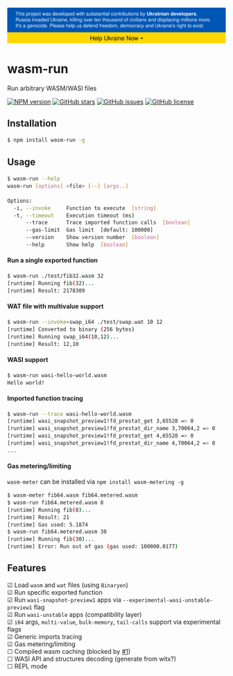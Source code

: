 [![SWUbanner](https://raw.githubusercontent.com/vshymanskyy/StandWithUkraine/main/banner-direct.svg)](https://vshymanskyy.github.io/StandWithUkraine)

# wasm-run
Run arbitrary WASM/WASI files

[![NPM version](https://img.shields.io/npm/v/wasm-run.svg)](https://www.npmjs.com/package/wasm-run)
[![GitHub stars](https://img.shields.io/github/stars/wasm3/node-wasm-run.svg)](https://github.com/wasm3/node-wasm-run)
[![GitHub issues](https://img.shields.io/github/issues/wasm3/node-wasm-run.svg)](https://github.com/wasm3/node-wasm-run/issues)
[![GitHub license](https://img.shields.io/badge/license-MIT-blue.svg)](https://github.com/wasm3/node-wasm-run)

## Installation

```sh
$ npm install wasm-run -g
```

## Usage

```sh
$ wasm-run --help        
wasm-run [options] <file> [--] [args..]

Options:
  -i, --invoke     Function to execute  [string]
  -t, --timeout    Execution timeout (ms)
      --trace      Trace imported function calls  [boolean]
      --gas-limit  Gas limit  [default: 100000]
      --version    Show version number  [boolean]
      --help       Show help  [boolean]
```

#### Run a single exported function
```sh
$ wasm-run ./test/fib32.wasm 32
[runtime] Running fib(32)...
[runtime] Result: 2178309
```

#### WAT file with multivalue support
```sh
$ wasm-run --invoke=swap_i64 ./test/swap.wat 10 12
[runtime] Converted to binary (256 bytes)
[runtime] Running swap_i64(10,12)...
[runtime] Result: 12,10
```

#### WASI support
```sh
$ wasm-run wasi-hello-world.wasm
Hello world!
```

#### Imported function tracing
```sh
$ wasm-run --trace wasi-hello-world.wasm
[runtime] wasi_snapshot_preview1!fd_prestat_get 3,65528 => 0
[runtime] wasi_snapshot_preview1!fd_prestat_dir_name 3,70064,2 => 0
[runtime] wasi_snapshot_preview1!fd_prestat_get 4,65528 => 0
[runtime] wasi_snapshot_preview1!fd_prestat_dir_name 4,70064,2 => 0
...
```

#### Gas metering/limiting
`wasm-meter` can be installed via `npm install wasm-metering -g`
```sh
$ wasm-meter fib64.wasm fib64.metered.wasm
$ wasm-run fib64.metered.wasm 8
[runtime] Running fib(8)...
[runtime] Result: 21
[runtime] Gas used: 5.1874
$ wasm-run fib64.metered.wasm 30
[runtime] Running fib(30)...
[runtime] Error: Run out of gas (gas used: 100000.0177)
```

## Features

☑ Load `wasm` and `wat` files (using `Binaryen`)  
☑ Run specific exported function  
☑ Run `wasi-snapshot-preview1` apps via `--experimental-wasi-unstable-preview1` flag  
☑ Run `wasi-unstable` apps (compatibility layer)  
☑ `i64` args, `multi-value`, `bulk-memory`, `tail-calls` support via experimental flags  
☑ Generic imports tracing  
☑ Gas metering/limiting  
☐ Compiled wasm caching (blocked by [#1](https://github.com/wasm3/node-wasm-run/issues/1))  
☐ WASI API and structures decoding (generate from witx?)  
☐ REPL mode  
